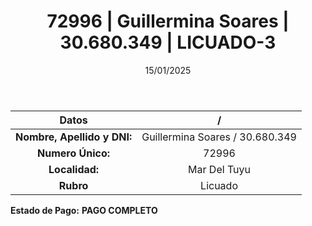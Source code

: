 ﻿---
title: 72996 | Guillermina Soares | 30.680.349 | LICUADO-3
date: 15/01/2025
draft: false
tags: ['mar-del-tuyu', 'titular', 'licuado']
---

|          **Datos**          |  /  |
|:---------------------------:|:---:|
| **Nombre, Apellido y DNI:** | Guillermina Soares / 30.680.349 |
|      **Numero Único:**      | 72996 |
|        **Localidad:**       | Mar Del Tuyu |
|          **Rubro**          | Licuado |

**Estado de Pago:** **PAGO COMPLETO**
